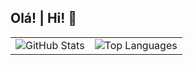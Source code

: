 ## Olá! | Hi! 👋

<!--
**Disklo/Disklo** is a ✨ _special_ ✨ repository because its `README.md` (this file) appears on your GitHub profile.

Here are some ideas to get you started:

- 🔭 I’m currently working on ...
- 🌱 I’m currently learning ...
- 👯 I’m looking to collaborate on ...
- 🤔 I’m looking for help with ...
- 💬 Ask me about ...
- 📫 How to reach me: ...
- 😄 Pronouns: ...
- ⚡ Fun fact: ...
-->

<table>
  <tr>
    <td>
      <!-- GitHub Stats -->
      <img src="https://github-readme-stats.vercel.app/api?username=YOUR_USERNAME&show_icons=true&theme=dark" alt="GitHub Stats">
    </td>
    <td>
      <!-- Top Languages -->
      <img src="https://github-readme-stats.vercel.app/api/top-langs/?username=YOUR_USERNAME&layout=compact&theme=dark" alt="Top Languages">
    </td>
  </tr>
</table>
